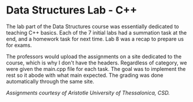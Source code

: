 # Data Structures Lab - C++

The lab part of the Data Structures course was essentially dedicated to teaching C++ basics.
Each of the 7 initial labs had a summation task at the end, and a homework task for next time.
Lab 8 was a recap to prepare us for exams.

The professors would upload the assignments on a site dedicated to the course, which is why I don't have the headers.
Regardless of category, we were given the main.cpp file for each task. The goal was to implement the rest so it abode with what main expected.
The grading was done automatically through the same site.

*Assignments courtesy of Aristotle University of Thessalonica, CSD.*
